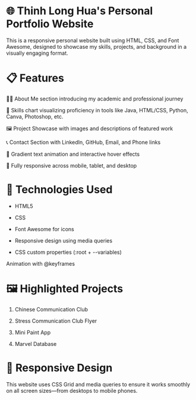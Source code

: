 # 🌐 Thinh Long Hua's Personal Portfolio Website

This is a responsive personal website built using HTML, CSS, and Font Awesome, designed to showcase my skills, projects, and background in a visually engaging format.

# 📋 Features

🧑‍🎓 About Me section introducing my academic and professional journey

💼 Skills chart visualizing proficiency in tools like Java, HTML/CSS, Python, Canva, Photoshop, etc.

🖼️ Project Showcase with images and descriptions of featured work

📞 Contact Section with LinkedIn, GitHub, Email, and Phone links

🎨 Gradient text animation and interactive hover effects

📱 Fully responsive across mobile, tablet, and desktop

# 🧪 Technologies Used

- HTML5

- CSS

- Font Awesome for icons

- Responsive design using media queries

- CSS custom properties (:root + --variables)

Animation with @keyframes

# 🖼️ Highlighted Projects
1. Chinese Communication Club
   
2. Stress Communication Club Flyer

3. Mini Paint App

4. Marvel Database

# 📱 Responsive Design

This website uses CSS Grid and media queries to ensure it works smoothly on all screen sizes—from desktops to mobile phones.
